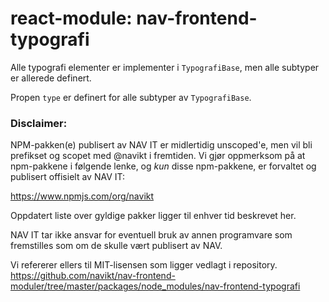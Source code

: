 # react-module: nav-frontend-typografi

Alle typografi elementer er implementer i `TypografiBase`, men alle subtyper er allerede definert.

Propen `type` er definert for alle subtyper av `TypografiBase`.

### Disclaimer:
NPM-pakken(e) publisert av NAV IT er midlertidig unscoped'e, 
men vil bli prefikset og scopet med @navikt i fremtiden. Vi 
gjør oppmerksom på at npm-pakkene i følgende lenke, 
og *kun* disse npm-pakkene, er forvaltet og publisert offisielt av NAV IT:

https://www.npmjs.com/org/navikt

Oppdatert liste over gyldige pakker ligger til enhver tid beskrevet her.

NAV IT tar ikke ansvar for eventuell bruk av annen programvare som 
fremstilles som om de skulle vært publisert av NAV.

Vi refererer ellers til MIT-lisensen som ligger vedlagt i repository.
https://github.com/navikt/nav-frontend-moduler/tree/master/packages/node_modules/nav-frontend-typografi